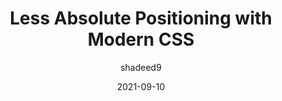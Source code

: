 ---
author: shadeed9
date: 2021-09-10
tags:
  - css
target_url: https://ishadeed.com/article/less-absolute-positioning-modern-css/
title: Less Absolute Positioning with Modern CSS
---